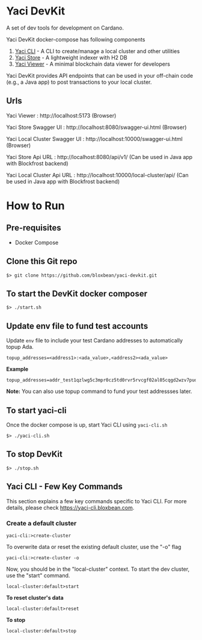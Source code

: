 # Yaci DevKit

A set of dev tools for development on Cardano.

Yaci DevKit docker-compose has following components

1. [Yaci CLI](https://github.com/bloxbean/yaci-cli)       - A CLI to create/manage a local cluster and other utilities
2. [Yaci Store](https://github.com/bloxbean/yaci-store)   - A lightweight indexer with H2 DB
3. [Yaci Viewer](https://github.com/bloxbean/yaci-viewer) - A minimal blockchain data viewer for developers

Yaci DevKit provides API endpoints that can be used in your off-chain code (e.g., a Java app) to post transactions to your local cluster.

Urls
--------------------------------------------
Yaci Viewer                   : http://localhost:5173   (Browser)

Yaci Store Swagger UI         : http://localhost:8080/swagger-ui.html  (Browser)

Yaci Local Cluster Swagger UI : http://localhost:10000/swagger-ui.html  (Browser)

Yaci Store Api URL            : http://localhost:8080/api/v1/   (Can be used in Java app with Blockfrost backend)

Yaci Local Cluster Api URL    : http://localhost:10000/local-cluster/api/   (Can be used in Java app with Blockfrost backend)

# How to Run

## Pre-requisites

- Docker Compose

## Clone this Git repo

```shell
$> git clone https://github.com/bloxbean/yaci-devkit.git
```

## To start the DevKit docker composer

```shell
$> ./start.sh
```
## Update env file to fund test accounts

Update ```env``` file to include your test Cardano addresses to automatically topup Ada.

```
topup_addresses=<address1>:<ada_value>,<address2><ada_value>
```

**Example**

```
topup_addresses=addr_test1qzlwg5c3mpr0cz5td0rvr5rvcgf02al05cqgd2wzv7pud6chpzk4elx4jh2f7xtftjrdxddr88wg6sfszu8r3gktpjtqrr00q9:20000,addr_test1qqwpl7h3g84mhr36wpetk904p7fchx2vst0z696lxk8ujsjyruqwmlsm344gfux3nsj6njyzj3ppvrqtt36cp9xyydzqzumz82:10000
```

**Note:** You can also use topup command to fund your test addressses later.

## To start yaci-cli

Once the docker compose is up, start Yaci CLI using ```yaci-cli.sh```

```shell
$> ./yaci-cli.sh
```

## To stop DevKit

```shell
$> ./stop.sh
```

## Yaci CLI - Few Key Commands

This section explains a few key commands specific to Yaci CLI. For more details, please check https://yaci-cli.bloxbean.com.

### Create a default cluster

```
yaci-cli:>create-cluster
```
To overwrite data or reset the existing default cluster, use the "-o" flag

```
yaci-cli:>create-cluster -o
```

Now, you should be in the "local-cluster" context. To start the dev cluster, use the "start" command.
```
local-cluster:default>start
```

**To reset cluster's data**

```
local-cluster:default>reset
```

**To stop**

```
local-cluster:default>stop
```





